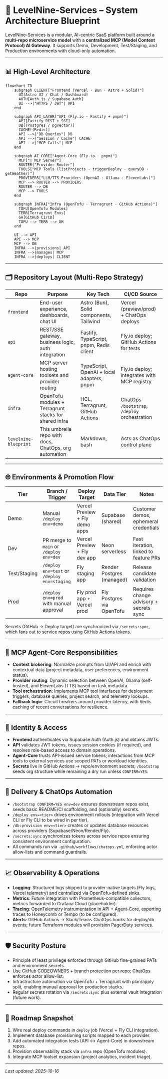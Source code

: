 # 🧩 LevelNine-Services – System Architecture Blueprint

LevelNine-Services is a modular, AI-centric SaaS platform built around a **multi-repo microservice model** with a **centralized MCP (Model Context Protocol) AI Gateway**. It supports Demo, Development, Test/Staging, and Production environments with cloud-only automation.

---

## 📊 High-Level Architecture

```mermaid
flowchart TD
    subgraph CLIENT["Frontend (Vercel · Bun · Astro + Solid)"]
      UI[Astro UI / Chat / Dashboard]
      AUTH[Auth.js / Supabase Auth]
      UI -->|"HTTPS / JWT"| API
    end

    subgraph API_LAYER["API (Fly.io · Fastify + pnpm)"]
      API[Fastify REST + SSE]
      DB[(Postgres / pgvector)]
      CACHE[(Redis)]
      API -->|"DB Queries"| DB
      API -->|"Session / Cache"| CACHE
      API -->|"MCP Calls"| MCP
    end

    subgraph AI_CORE["Agent-Core (Fly.io · pnpm)"]
      MCP["🧠 MCP Server"]
      ROUTER["Provider Router"]
      TOOLS["MCP Tools (listProjects · triggerDeploy · queryDB · getWeather)"]
      PROVIDERS["LLM/TTS Providers (OpenAI · Ollama · ElevenLabs)"]
      MCP --> ROUTER --> PROVIDERS
      ROUTER --> DB
      MCP --> TOOLS
    end

    subgraph INFRA["Infra (OpenTofu · Terragrunt · GitHub Actions)"]
      TOFU[OpenTofu Modules]
      TERR[Terragrunt Envs]
      GH[GitHub CI/CD]
      TOFU --> TERR --> GH
    end

    UI --> API
    API --> MCP
    MCP --> DB
    INFRA -->|provisions| API
    INFRA -->|manages| MCP
    INFRA -->|deploys| CLIENT
```

---

## 🗂️ Repository Layout (Multi-Repo Strategy)

| Repo | Purpose | Key Tech | CI/CD Source |
| ---- | ------- | -------- | ------------- |
| `frontend` | End-user experience, dashboards, chat UI | Astro (Bun), Solid components, Tailwind | Vercel (preview/prod) + ChatOps deploys |
| `api` | REST/SSE gateway, business logic, auth integration | Fastify, TypeScript, pnpm, Redis client | Fly.io deploy; GitHub Actions for tests |
| `agent-core` | MCP server hosting toolsets and provider routing | TypeScript, OpenAI + local adapters, pnpm | Fly.io deploy; integrates with MCP registry |
| `infra` | OpenTofu modules + Terragrunt stacks for shared infra | HCL, Terragrunt, GitHub Actions | ChatOps `/bootstrap`, `/deploy` orchestration |
| `levelnine-blueprint` | This umbrella repo with docs, ChatOps, org automation | Markdown, bash | Acts as ChatOps control plane |

---

## 🌐 Environments & Promotion Flow

| Tier | Branch / Trigger | Deploy Target | Data Tier | Notes |
| ---- | ---------------- | ------------- | --------- | ----- |
| Demo | Manual `/deploy env=demo` | Vercel Preview + Fly demo apps | Supabase (shared) | Customer demos, ephemeral credentials |
| Dev  | PR merge to `main` or `/deploy env=dev` | Vercel Preview + Fly dev app | Neon serverless | Fast iteration, linked to feature PRs |
| Test/Staging | `/deploy env=test` or `/deploy env=staging` | Fly staging app | Render Postgres (managed) | Release candidate validation |
| Prod | `/deploy env=prod` with manual approval | Fly prod app + Vercel prod | Fly Postgres via OpenTofu | Requires change advisory + secrets sync |

Secrets (GitHub → Deploy target) are synchronized via `/secrets:sync`, which fans out to service repos using GitHub Actions tokens.

---

## 🤖 MCP Agent-Core Responsibilities

- **Context brokering**: Normalize prompts from UI/API and enrich with contextual data (project metadata, user preferences, environment status).
- **Provider routing**: Dynamic selection between OpenAI, Ollama (self-hosted), and ElevenLabs (TTS) based on task metadata.
- **Tool orchestration**: Implements MCP tool interfaces for deployment triggers, database queries, project search, and telemetry lookups.
- **Fallback logic**: Circuit breakers around provider latency, with Redis caching of recent conversations for resilience.

---

## 🔐 Identity & Access

- **Frontend** authenticates via Supabase Auth (Auth.js) and obtains JWTs.
- **API** validates JWT tokens, issues session cookies (if required), and resolves role-based access to domain operations.
- **Agent-Core** trusts API-issued service tokens; interactions from MCP tools to external services use scoped PATs or workload identities.
- **Secrets** live in GitHub Actions → repo/environment secrets; `/bootstrap` seeds org structure while remaining a dry run unless `CONFIRM=YES`.

---

## 🚀 Delivery & ChatOps Automation

- `/bootstrap CONFIRM=YES env=dev` ensures downstream repos exist, seeds basic README/CI scaffolding, and (optionally) secrets.
- `/deploy env=<tier>` drives environment rollouts (integration with Vercel CLI or Fly CLI to be wired in per tier).
- `/db:provision env=<tier>` creates or updates database resources across providers (Supabase/Neon/Render/Fly).
- `/secrets:sync` synchronizes tokens across service repos ensuring consistent environment configuration.
- All commands run via `.github/workflows/chatops.yml`, enforcing actor allow-lists and command guardrails.

---

## 📈 Observability & Operations

- **Logging**: Structured logs shipped to provider-native targets (Fly logs, Vercel telemetry) and centralized via OpenTofu-defined sinks.
- **Metrics**: Future integration with Prometheus-compatible collectors; metrics forwarded to Grafana Cloud (placeholder).
- **Tracing**: OpenTelemetry instrumentation in API + Agent-Core, exporting traces to Honeycomb or Tempo (to be configured).
- **Alerts**: GitHub Actions → Slack/Teams ChatOps hooks for deploy/db events; future Terraform modules will provision PagerDuty services.

---

## 🛡️ Security Posture

- Principle of least privilege enforced through GitHub fine-grained PATs and environment secrets.
- Use GitHub CODEOWNERS + branch protection per repo; ChatOps enforces actor allow-list.
- Infrastructure automation via OpenTofu + Terragrunt with plan/apply split, enabling manual approval for production stacks.
- Regular secrets rotation via `/secrets:sync` plus external vault integration (future work).

---

## 📅 Roadmap Snapshot

1. Wire real deploy commands in `deploy` job (Vercel + Fly CLI integration).
2. Implement database provisioning scripts mapped to each provider.
3. Add automated integration tests (API ↔ Agent-Core) in downstream repos.
4. Provision observability stack via `infra` repo (OpenTofu modules).
5. Integrate MCP toolset expansion (project analytics, incident triage).

---

_Last updated: 2025-10-16_
